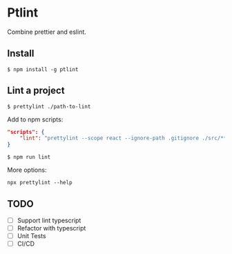 # Ptlint

Combine prettier and eslint.

## Install

    $ npm install -g ptlint

## Lint a project

    $ prettylint ./path-to-lint

Add to npm scripts:

```json
"scripts": {
    "lint": "prettylint --scope react --ignore-path .gitignore ./src/**/*.js && echo 'Lint complete.'"
}
```

    $ npm run lint

More options:

    npx prettylint --help

## TODO

- [ ] Support lint typescript
- [ ] Refactor with typescript
- [ ] Unit Tests
- [ ] CI/CD
